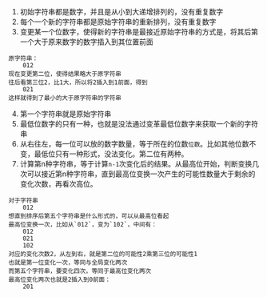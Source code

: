1. 初始字符串都是数字，并且是从小到大递增排列的，没有重复数字
2. 每个一个新的字符串都是原始字符串的重新排列，没有重复数字
3. 变更某一个位数字，使得新的字符串是最接近原始字符串的方式是，将其后第一个大于原来数字的数字插入到其位置前面
```
原字符串：
    012
现在变更第二位，使得结果略大于原字符串
往后看第三位2，比1大，所以将2插入到1前面，得到
    021
这样就得到了最小的大于原字符串的字符串
```
4. 第一个字符串就是原始字符串
5. 最低位数字的只有一种，也就是没法通过变革最低位数字来获取一个新的字符串
6. 从右往左，每一位可以放的数字数量，等于所在的位数`位数`。比如其他位数不变，最低位只有一种形式，没法变化。第二位有两种。
7. 计算第n种字符串，等于计算`n-1`次变化后的结果。从最高位开始，判断变换几次可以接近第n种字符串，直到最高位变换一次产生的可能性数量大于剩余的变化次数，再看次高位。
```
对于字符串
    012
想直到排序后第五个字符串是什么形式的，可以从最高位看起
最高位变换一次，比如从`012`，变为`102`，中间有：
    012
    021
    102
对应的变化次数2，从左到右，就是第二位的可能性2乘第三位的可能性1
也就是第一位变化一次，等同与全局变化两次
而第五个字符串，要变化四次，等同于最高位变化两次
最高位变化两次也就是2插入到0前面：
    201
```